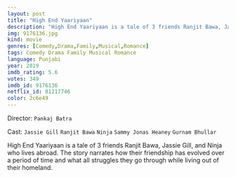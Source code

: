 ```yaml
---
layout: post
title: "High End Yaariyaan"
description: "High End Yaariyaan is a tale of 3 friends Ranjit Bawa, Jassie Gill, and Ninja who lives abroad. The story narrates how their friendship has evolved over a period of time and what all struggles they go through while living out of their homeland..."
img: 9176136.jpg
kind: movie
genres: [Comedy,Drama,Family,Musical,Romance]
tags: Comedy Drama Family Musical Romance 
language: Punjabi
year: 2019
imdb_rating: 5.6
votes: 349
imdb_id: 9176136
netflix_id: 81217746
color: 2c6e49
---
```

Director: `Pankaj Batra`  

Cast: `Jassie Gill` `Ranjit Bawa` `Ninja` `Sammy Jonas Heaney` `Gurnam Bhullar` 

High End Yaariyaan is a tale of 3 friends Ranjit Bawa, Jassie Gill, and Ninja who lives abroad. The story narrates how their friendship has evolved over a period of time and what all struggles they go through while living out of their homeland.